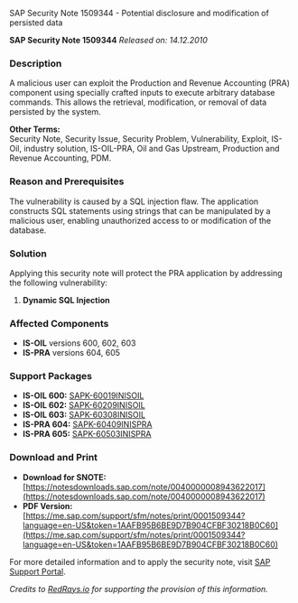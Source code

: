 SAP Security Note 1509344 - Potential disclosure and modification of persisted data

**SAP Security Note 1509344**
*Released on: 14.12.2010*

### Description
A malicious user can exploit the Production and Revenue Accounting (PRA) component using specially crafted inputs to execute arbitrary database commands. This allows the retrieval, modification, or removal of data persisted by the system.

**Other Terms:**  
Security Note, Security Issue, Security Problem, Vulnerability, Exploit, IS-Oil, industry solution, IS-OIL-PRA, Oil and Gas Upstream, Production and Revenue Accounting, PDM.

### Reason and Prerequisites
The vulnerability is caused by a SQL injection flaw. The application constructs SQL statements using strings that can be manipulated by a malicious user, enabling unauthorized access to or modification of the database.

### Solution
Applying this security note will protect the PRA application by addressing the following vulnerability:
1. **Dynamic SQL Injection**

### Affected Components
- **IS-OIL** versions 600, 602, 603
- **IS-PRA** versions 604, 605

### Support Packages
- **IS-OIL 600:** [SAPK-60019INISOIL](https://me.sap.com/supportpackage/SAPK-60019INISOIL)
- **IS-OIL 602:** [SAPK-60209INISOIL](https://me.sap.com/supportpackage/SAPK-60209INISOIL)
- **IS-OIL 603:** [SAPK-60308INISOIL](https://me.sap.com/supportpackage/SAPK-60308INISOIL)
- **IS-PRA 604:** [SAPK-60409INISPRA](https://me.sap.com/supportpackage/SAPK-60409INISPRA)
- **IS-PRA 605:** [SAPK-60503INISPRA](https://me.sap.com/supportpackage/SAPK-60503INISPRA)

### Download and Print
- **Download for SNOTE:** [https://notesdownloads.sap.com/note/0040000008943622017](https://notesdownloads.sap.com/note/0040000008943622017)
- **PDF Version:** [https://me.sap.com/support/sfm/notes/print/0001509344?language=en-US&token=1AAFB95B6BE9D7B904CFBF30218B0C60](https://me.sap.com/support/sfm/notes/print/0001509344?language=en-US&token=1AAFB95B6BE9D7B904CFBF30218B0C60)

For more detailed information and to apply the security note, visit [SAP Support Portal](https://me.sap.com/).

*Credits to [RedRays.io](https://redrays.io) for supporting the provision of this information.*
